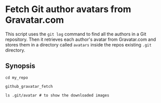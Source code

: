 # Fetch Git author avatars from Gravatar.com

This script uses the `git log` command to find all the authors in a
Git repository. Then it retrieves each author's avatar from
Gravatar.com and stores them in a directory called `avatars` inside
the repos existing `.git` directory.

## Synopsis

    cd my_repo

    github_gravatar_fetch

    ls .git/avatar # to show the downloaded images
